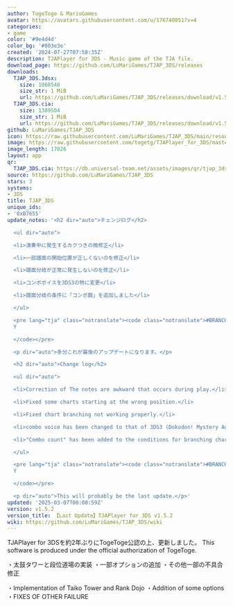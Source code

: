 ```yaml
---
author: TogeToge & MarioGames
avatar: https://avatars.githubusercontent.com/u/176740851?v=4
categories:
- game
color: '#9e4d4d'
color_bg: '#803e3e'
created: '2024-07-27T07:58:35Z'
description: TJAPlayer for 3DS - Music game of the TJA file.
download_page: https://github.com/LuMariGames/TJAP_3DS/releases
downloads:
  TJAP_3DS.3dsx:
    size: 1068548
    size_str: 1 MiB
    url: https://github.com/LuMariGames/TJAP_3DS/releases/download/v1.5.2/TJAP_3DS.3dsx
  TJAP_3DS.cia:
    size: 1389504
    size_str: 1 MiB
    url: https://github.com/LuMariGames/TJAP_3DS/releases/download/v1.5.2/TJAP_3DS.cia
github: LuMariGames/TJAP_3DS
icon: https://raw.githubusercontent.com/LuMariGames/TJAP_3DS/main/resource/icon.png
image: https://raw.githubusercontent.com/togetg/TJAPlayer_for_3DS/master/resource/banner.png
image_length: 17026
layout: app
qr:
  TJAP_3DS.cia: https://db.universal-team.net/assets/images/qr/tjap_3ds-cia.png
source: https://github.com/LuMariGames/TJAP_3DS
stars: 3
systems:
- 3DS
title: TJAP_3DS
unique_ids:
- '0xB7655'
update_notes: '<h2 dir="auto">チェンジログ</h2>

  <ul dir="auto">

  <li>演奏中に発生するカクつきの微修正</li>

  <li>一部譜面の開始位置が正しくないのを修正</li>

  <li>譜面分岐が正常に発生しないのを修正</li>

  <li>コンボボイスを3DS3の物に変更</li>

  <li>譜面分岐の条件に「コンボ数」を追加しました</li>

  </ul>

  <pre lang="tja" class="notranslate"><code class="notranslate">#BRANCHSTART c, X,
  Y

  </code></pre>

  <p dir="auto">多分これが最後のアップデートになります。</p>

  <h2 dir="auto">Change log</h2>

  <ul dir="auto">

  <li>Correction of The notes are awkward that occurs during play.</li>

  <li>Fixed some charts starting at the wrong position.</li>

  <li>Fixed chart branching not working properly.</li>

  <li>combo voice has been changed to that of 3DS3 (Dokodon! Mystery Adventure).</li>

  <li>"Combo count" has been added to the conditions for branching charts.</li>

  </ul>

  <pre lang="tja" class="notranslate"><code class="notranslate">#BRANCHSTART c, X,
  Y

  </code></pre>

  <p dir="auto">This will probably be the last update.</p>'
updated: '2025-03-07T00:08:59Z'
version: v1.5.2
version_title: 【Last Update】TJAPlayer for 3DS v1.5.2
wiki: https://github.com/LuMariGames/TJAP_3DS/wiki
---
```

TJAPlayer for 3DSを約2年ぶりにTogeToge公認の上、更新しました。
This software is produced under the official authorization of TogeToge.

・太鼓タワーと段位道場の実装
・一部オプションの追加
・その他一部の不具合修正

・Implementation of Taiko Tower and Rank Dojo
・Addition of some options
・FIXES OF OTHER FAILURE